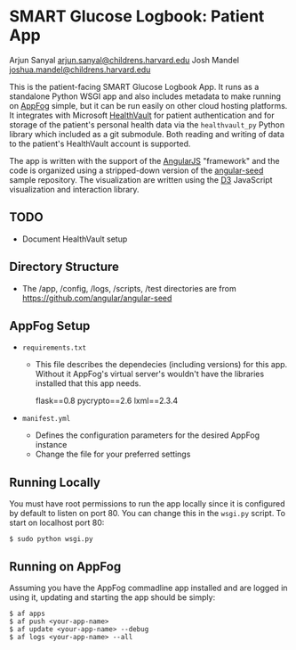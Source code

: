 
# SMART Glucose Logbook: Patient App

Arjun Sanyal <arjun.sanyal@childrens.harvard.edu>
Josh Mandel  <joshua.mandel@childrens.harvard.edu>

This is the patient-facing SMART Glucose Logbook App. It runs as a
standalone Python WSGI app and also includes metadata to make running on
[AppFog][] simple, but it can be run easily on other cloud hosting
platforms. It integrates with Microsoft [HealthVault][] for patient
authentication and for storage of the patient's personal health data via
the `healthvault_py` Python library which included as a git submodule.
Both reading and writing of data to the patient's HealthVault account is
supported.

The app is written with the support of the [AngularJS][] "framework" and
the code is organized using a stripped-down version of the
[angular-seed][] sample repository. The visualization are written using
the [D3][] JavaScript visualization and interaction library.

[AppFog]: http://appfog.com
[HealthVault]: http://healthvault.com
[AngularJS]: http://angularjs.org
[angular-seed]: https://github.com/angular/angular-seed
[D3]: http://d3js.org


## TODO

- Document HealthVault setup


## Directory Structure

- The /app, /config, /logs, /scripts, /test directories are from
  <https://github.com/angular/angular-seed>


## AppFog Setup

- `requirements.txt`
  - This file describes the dependecies (including versions) for this
    app. Without it AppFog's virtual server's wouldn't have the
    libraries installed that this app needs.

    flask==0.8
    pycrypto==2.6
    lxml==2.3.4

- `manifest.yml`
  - Defines the configuration parameters for the desired AppFog instance
  - Change the file for your preferred settings


## Running Locally

You must have root permissions to run the app locally since it is
configured by default to listen on port 80. You can change this in the
`wsgi.py` script. To start on localhost port 80:

    $ sudo python wsgi.py


## Running on AppFog

Assuming you have the AppFog commadline app installed and are logged in
using it, updating and starting the app should be simply:

    $ af apps
    $ af push <your-app-name>
    $ af update <your-app-name> --debug
    $ af logs <your-app-name> --all
